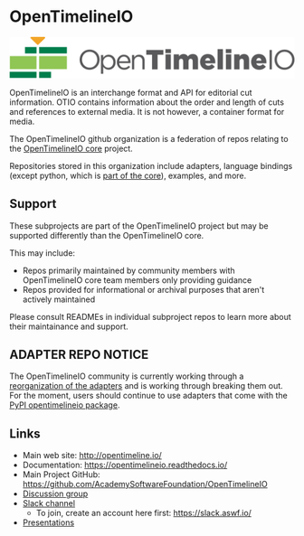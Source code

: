 # OpenTimelineIO

<picture>
  <source media="(prefers-color-scheme: dark)" srcset="images/OpenTimelineIO@3xLight.png">
  <source media="(prefers-color-scheme: light)" srcset="images/OpenTimelineIO@3xDark.png">
  <img alt="OpenTimelineIO Logo" src="./images/OpenTimelineIO@3xDark.png">
</picture>

OpenTimelineIO is an interchange format and API for editorial cut information.
OTIO contains information about the order and length of cuts and references to
external media. It is not however, a container format for media.

The OpenTimelineIO github organization is a federation of repos relating to the 
[OpenTimelineIO core](https://github.com/AcademySoftwareFoundation/OpenTimelineIO)
project.

Repositories stored in this organization include adapters, language bindings
(except python, which is [part of the core](https://github.com/AcademySoftwareFoundation/OpenTimelineIO/tree/main/src/py-opentimelineio)),
examples, and more.

## Support

These subprojects are part of the OpenTimelineIO project but may be supported
differently than the OpenTimelineIO core.

This may include:

- Repos primarily maintained by community members with OpenTimelineIO core team members only providing guidance
- Repos provided for informational or archival purposes that aren't actively maintained

Please consult READMEs in individual subproject repos to learn more about their
maintainance and support.

## ADAPTER REPO NOTICE

The OpenTimelineIO community is currently working through a
[reorganization of the adapters](https://github.com/AcademySoftwareFoundation/OpenTimelineIO/issues/1386)
and is working through breaking them out. For the moment, users should continue
to use adapters that come with the
[PyPI opentimelineio package](https://pypi.org/project/OpenTimelineIO/).


Links
-----

* Main web site: http://opentimeline.io/
* Documentation: https://opentimelineio.readthedocs.io/
* Main Project GitHub: https://github.com/AcademySoftwareFoundation/OpenTimelineIO
* [Discussion group](https://lists.aswf.io/g/otio-discussion)
* [Slack channel](https://academysoftwarefdn.slack.com/messages/CMQ9J4BQC)
  * To join, create an account here first: https://slack.aswf.io/
* [Presentations](https://github.com/AcademySoftwareFoundation/OpenTimelineIO/wiki/Presentations)
